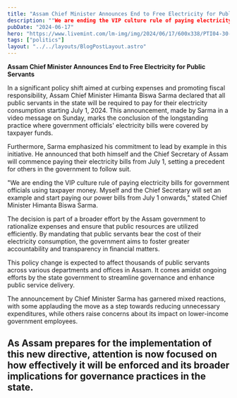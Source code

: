 ```yaml
---
title: "Assam Chief Minister Announces End to Free Electricity for Public Servants"
description: ""We are ending the VIP culture rule of paying electricity bills for government officials using taxpayer money. Myself and the Chief Secretary will set an example and"
pubDate: "2024-06-17"
hero: "https://www.livemint.com/lm-img/img/2024/06/17/600x338/PTI04-30-2024-000283B-0_1715485999791_1718591547611.jpg"
tags: ["politics"]
layout: "../../layouts/BlogPostLayout.astro"
---
```


**Assam Chief Minister Announces End to Free Electricity for Public Servants**

In a significant policy shift aimed at curbing expenses and promoting fiscal responsibility, Assam Chief Minister Himanta Biswa Sarma declared that all public servants in the state will be required to pay for their electricity consumption starting July 1, 2024. This announcement, made by Sarma in a video message on Sunday, marks the conclusion of the longstanding practice where government officials' electricity bills were covered by taxpayer funds.

Furthermore, Sarma emphasized his commitment to lead by example in this initiative. He announced that both himself and the Chief Secretary of Assam will commence paying their electricity bills from July 1, setting a precedent for others in the government to follow suit.

"We are ending the VIP culture rule of paying electricity bills for government officials using taxpayer money. Myself and the Chief Secretary will set an example and start paying our power bills from July 1 onwards," stated Chief Minister Himanta Biswa Sarma.

The decision is part of a broader effort by the Assam government to rationalize expenses and ensure that public resources are utilized efficiently. By mandating that public servants bear the cost of their electricity consumption, the government aims to foster greater accountability and transparency in financial matters.

This policy change is expected to affect thousands of public servants across various departments and offices in Assam. It comes amidst ongoing efforts by the state government to streamline governance and enhance public service delivery.

The announcement by Chief Minister Sarma has garnered mixed reactions, with some applauding the move as a step towards reducing unnecessary expenditures, while others raise concerns about its impact on lower-income government employees.

As Assam prepares for the implementation of this new directive, attention is now focused on how effectively it will be enforced and its broader implications for governance practices in the state.
---